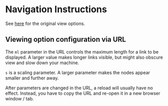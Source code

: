 # Navigation Instructions
See [here](https://github.com/anvaka/pm/tree/master/about) for the original view options.

## Viewing option configuration via URL
The `ml` parameter in the URL controls the maximum length for a link to be displayed. 
A larger value makes longer links visible, but might also obscure view and slow down your machine.

`s` is a scaling parameter.
A larger parameter makes the nodes appear smaller and further away.

After parameters are changed in the URL, a reload will usually have no effect.
Instead, you have to copy the URL and re-open it in a new browser window / tab.

